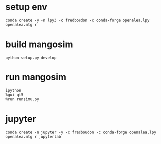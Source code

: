 # setup env

```console
conda create -y -n lpy3 -c fredboudon -c conda-forge openalea.lpy openalea.mtg r
```

# build mangosim

```console
python setup.py develop
```

# run mangosim

```console
ipython
%gui qt5
%run runsimu.py
```


# jupyter

```console
conda create -n jupyter -y -c fredboudon -c conda-forge openalea.lpy openalea.mtg r jupyterlab
```